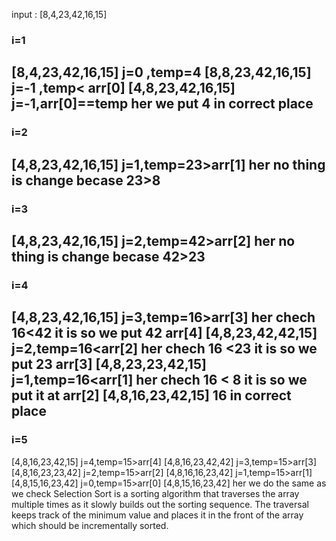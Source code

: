 input : [8,4,23,42,16,15]

### i=1
[8,4,23,42,16,15]  j=0 ,temp=4
[8,8,23,42,16,15]  j=-1 ,temp< arr[0]
[4,8,23,42,16,15]  j=-1,arr[0]==temp     her we put 4 in correct place
-----------------------------------
### i=2
[4,8,23,42,16,15]   j=1,temp=23>arr[1]    her no thing is change becase 23>8
--------------------------------------
### i=3
[4,8,23,42,16,15]   j=2,temp=42>arr[2]   her no thing is change becase 42>23 
------------------------------------
### i=4
[4,8,23,42,16,15]  j=3,temp=16>arr[3]     her chech 16<42 it is so we put 42 arr[4]
[4,8,23,42,42,15]  j=2,temp=16<arr[2]     her chech 16 <23 it is so we put 23 arr[3]
[4,8,23,23,42,15]  j=1,temp=16<arr[1]    her chech 16 < 8 it is so we put it at arr[2]
[4,8,16,23,42,15]                         16 in correct place 
-------------------------------------
### i=5
[4,8,16,23,42,15]        j=4,temp=15>arr[4]
[4,8,16,23,42,42]        j=3,temp=15>arr[3]
[4,8,16,23,23,42]        j=2,temp=15>arr[2]
[4,8,16,16,23,42]        j=1,temp=15>arr[1]
[4,8,15,16,23,42]        j=0,temp=15>arr[0]
[4,8,15,16,23,42] 
her we do the same as we check  Selection Sort is a sorting algorithm that traverses the array multiple times as it slowly builds out the sorting sequence. The traversal keeps track of the minimum value and places it in the front of the array which should be incrementally sorted.